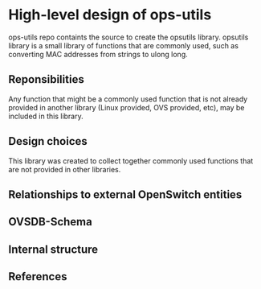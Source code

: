 ﻿High-level design of ops-utils
==============================
ops-utils repo containts the source to create the opsutils library. opsutils library is a small library of functions that are commonly used, such as converting MAC addresses from strings to ulong long.

Reponsibilities
---------------
Any function that might be a commonly used function that is not already provided in another library (Linux provided, OVS provided, etc), may be included in this library.

Design choices
--------------
This library was created to collect together commonly used functions that are not provided in other libraries.

Relationships to external OpenSwitch entities
---------------------------------------------

OVSDB-Schema
------------

Internal structure
------------------

References
----------
